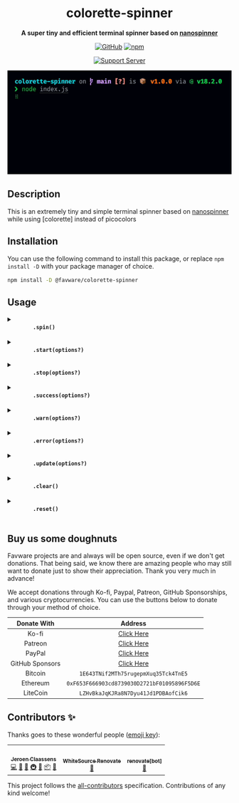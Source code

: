 <div align="center">

# colorette-spinner

**A super tiny and efficient terminal spinner based on [nanospinner]**

[![GitHub](https://img.shields.io/github/license/favware/colorette-spinner)](https://github.com/favware/colorette-spinner/blob/main/LICENSE)
[![npm](https://img.shields.io/npm/v/@favware/colorette-spinner?color=crimson&logo=npm)](https://www.npmjs.com/package/@favware/colorette-spinner)

[![Support Server](https://discord.com/api/guilds/512303595966824458/embed.png?style=banner2)](https://join.favware.tech)

![](./assets/demo.gif)

</div>

## Description

This is an extremely tiny and simple terminal spinner based on [nanospinner]
while using [colorette] instead of picocolors

## Installation

You can use the following command to install this package, or replace
`npm install -D` with your package manager of choice.

```sh
npm install -D @favware/colorette-spinner
```

## Usage

<details>
  <summary>
    <b>
      <code>
        .spin()
      </code>
    </b>
  </summary>

Looping over `spin` method will animate a given spinner.

```js
setInterval(() => {
  spinner.spin();
}, 25);
```

</details>

<details>
  <summary>
    <b>
      <code>
        .start(options?)
      </code>
    </b>
  </summary>

In order to start the spinner call `start`. This will perform drawing the
spinning animation

```js
spinner.start();
spinner.start({ text: 'Start', color: 'yellow' });
```

</details>

<details>
  <summary>
    <b>
      <code>
        .stop(options?)
      </code>
    </b>
  </summary>

In order to stop the spinner call `stop`. This will finish drawing the spinning
animation and return to new line.

```js
spinner.stop();
spinner.stop({ text: 'Done!', mark: ':O', color: 'magenta' });
```

</details>

<details>
  <summary>
    <b>
      <code>
        .success(options?)
      </code>
    </b>
  </summary>

Use `success` call to stop the spinning animation and replace the spinning
symbol with check mark character to indicate successful completion.

```js
spinner.success();
spinner.success({ text: 'Successful!', mark: ':)' });
```

</details>

<details>
  <summary>
    <b>
      <code>
        .warn(options?)
      </code>
    </b>
  </summary>

Use `warn` call to stop the spinning animation and replace the spinning symbol
with warn mark character to indicate warning completion.

```js
spinner.warn();
spinner.warn({ text: 'Warning!', mark: ':|' });
```

</details>

<details>
  <summary>
    <b>
      <code>
        .error(options?)
      </code>
    </b>
  </summary>

Use `error` call to stop the spinning animation and replace the spinning symbol
with cross character to indicate error completion.

```js
spinner.error();
spinner.error({ text: 'Error!', mark: ':(' });
```

</details>

<details>
  <summary>
    <b>
      <code>
        .update(options?)
      </code>
    </b>
  </summary>

Use `update` call to dynamically change

```js
spinner.update({
  text: 'Run test',
  color: 'white',
  stream: process.stdout,
  frames: ['.', 'o', '0', '@', '*'],
  interval: 100
});
```

</details>

<details>
  <summary>
    <b>
      <code>
        .clear()
      </code>
    </b>
  </summary>

Clears the spinner`s output

```js
spinner.clear();
```

</details>

<details>
  <summary>
    <b>
      <code>
        .reset()
      </code>
    </b>
  </summary>

In order to reset the spinner to its initial frame do:

```js
spinner.reset();
```

</details>

## Buy us some doughnuts

Favware projects are and always will be open source, even if we don't get
donations. That being said, we know there are amazing people who may still want
to donate just to show their appreciation. Thank you very much in advance!

We accept donations through Ko-fi, Paypal, Patreon, GitHub Sponsorships, and
various cryptocurrencies. You can use the buttons below to donate through your
method of choice.

|   Donate With   |                      Address                      |
| :-------------: | :-----------------------------------------------: |
|      Ko-fi      |  [Click Here](https://donate.favware.tech/kofi)   |
|     Patreon     | [Click Here](https://donate.favware.tech/patreon) |
|     PayPal      | [Click Here](https://donate.favware.tech/paypal)  |
| GitHub Sponsors |  [Click Here](https://github.com/sponsors/Favna)  |
|     Bitcoin     |       `1E643TNif2MTh75rugepmXuq35Tck4TnE5`        |
|    Ethereum     |   `0xF653F666903cd8739030D2721bF01095896F5D6E`    |
|    LiteCoin     |       `LZHvBkaJqKJRa8N7Dyu41Jd1PDBAofCik6`        |

## Contributors ✨

Thanks goes to these wonderful people
([emoji key](https://allcontributors.org/docs/en/emoji-key)):

<!-- ALL-CONTRIBUTORS-LIST:START - Do not remove or modify this section -->
<!-- prettier-ignore-start -->
<!-- markdownlint-disable -->
<table>
  <tr>
    <td align="center"><a href="https://favware.tech/"><img src="https://avatars3.githubusercontent.com/u/4019718?v=4?s=100" width="100px;" alt=""/><br /><sub><b>Jeroen Claassens</b></sub></a><br /><a href="https://github.com/favware/colorette-spinner/commits?author=favna" title="Code">💻</a> <a href="#design-favna" title="Design">🎨</a> <a href="#ideas-favna" title="Ideas, Planning, & Feedback">🤔</a> <a href="#infra-favna" title="Infrastructure (Hosting, Build-Tools, etc)">🚇</a> <a href="#maintenance-favna" title="Maintenance">🚧</a> <a href="#platform-favna" title="Packaging/porting to new platform">📦</a> <a href="#projectManagement-favna" title="Project Management">📆</a></td>
    <td align="center"><a href="https://renovate.whitesourcesoftware.com/"><img src="https://avatars.githubusercontent.com/u/25180681?v=4?s=100" width="100px;" alt=""/><br /><sub><b>WhiteSource Renovate</b></sub></a><br /><a href="#maintenance-renovate-bot" title="Maintenance">🚧</a></td>
    <td align="center"><a href="https://github.com/apps/renovate"><img src="https://avatars.githubusercontent.com/in/2740?v=4?s=100" width="100px;" alt=""/><br /><sub><b>renovate[bot]</b></sub></a><br /><a href="#maintenance-renovate[bot]" title="Maintenance">🚧</a></td>
  </tr>
</table>

<!-- markdownlint-restore -->
<!-- prettier-ignore-end -->

<!-- ALL-CONTRIBUTORS-LIST:END -->

This project follows the
[all-contributors](https://github.com/all-contributors/all-contributors)
specification. Contributions of any kind welcome!

[nanospinner]: https://github.com/usmanyunusov/nanospinner
